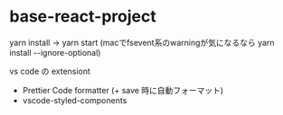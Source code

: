 # base-react-project

yarn install -> yarn start
(macでfsevent系のwarningが気になるなら yarn install --ignore-optional)

vs code の extensiont

- Prettier Code formatter (+ save 時に自動フォーマット)
- vscode-styled-components
